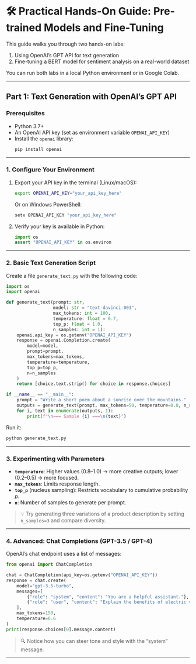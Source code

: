 # 🛠 Practical Hands-On Guide: Pre-trained Models and Fine-Tuning

This guide walks you through two hands-on labs:  
1. Using OpenAI’s GPT API for text generation  
2. Fine-tuning a BERT model for sentiment analysis on a real-world dataset  

You can run both labs in a local Python environment or in Google Colab.

---

## Part 1: Text Generation with OpenAI’s GPT API

### Prerequisites

- Python 3.7+  
- An OpenAI API key (set as environment variable `OPENAI_API_KEY`)  
- Install the `openai` library:  
  ```bash
  pip install openai
  ```

---

### 1. Configure Your Environment

1. Export your API key in the terminal (Linux/macOS):  
   ```bash
   export OPENAI_API_KEY="your_api_key_here"
   ```  
   Or on Windows PowerShell:  
   ```powershell
   setx OPENAI_API_KEY "your_api_key_here"
   ```

2. Verify your key is available in Python:  
   ```python
   import os
   assert "OPENAI_API_KEY" in os.environ
   ```

---

### 2. Basic Text Generation Script

Create a file `generate_text.py` with the following code:

```python
import os
import openai

def generate_text(prompt: str, 
                  model: str = "text-davinci-003", 
                  max_tokens: int = 100, 
                  temperature: float = 0.7,
                  top_p: float = 1.0,
                  n_samples: int = 1):
    openai.api_key = os.getenv("OPENAI_API_KEY")
    response = openai.Completion.create(
        model=model,
        prompt=prompt,
        max_tokens=max_tokens,
        temperature=temperature,
        top_p=top_p,
        n=n_samples
    )
    return [choice.text.strip() for choice in response.choices]

if __name__ == "__main__":
    prompt = "Write a short poem about a sunrise over the mountains."
    outputs = generate_text(prompt, max_tokens=50, temperature=0.8, n_samples=2)
    for i, text in enumerate(outputs, 1):
        print(f"\n=== Sample {i} ===\n{text}")
```

Run it:
```bash
python generate_text.py
```

---

### 3. Experimenting with Parameters

- **`temperature`**: Higher values (0.8–1.0) → more creative outputs; lower (0.2–0.5) → more focused.  
- **`max_tokens`**: Limits response length.  
- **`top_p`** (nucleus sampling): Restricts vocabulary to cumulative probability _p_.  
- **`n`**: Number of samples to generate per prompt.

> 💡 Try generating three variations of a product description by setting `n_samples=3` and compare diversity.

---

### 4. Advanced: Chat Completions (GPT-3.5 / GPT-4)

OpenAI’s chat endpoint uses a list of messages:

```python
from openai import ChatCompletion

chat = ChatCompletion(api_key=os.getenv("OPENAI_API_KEY"))
response = chat.create(
    model="gpt-3.5-turbo",
    messages=[
        {"role": "system", "content": "You are a helpful assistant."},
        {"role": "user", "content": "Explain the benefits of electric vehicles."}
    ],
    max_tokens=150,
    temperature=0.6
)
print(response.choices[0].message.content)
```

> 🔍 Notice how you can steer tone and style with the “system” message.

---
